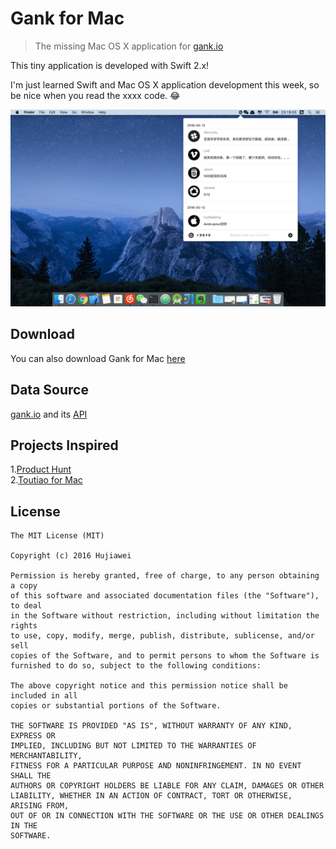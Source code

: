 
# Gank for Mac

> The missing Mac OS X application for [gank.io](https://gank.io)

This tiny application is developed with Swift 2.x! 

I'm just learned Swift and Mac OS X application development this week, so be nice when you read the xxxx code. 😂

![img](screenshot.png)

## Download

You can also download Gank for Mac [here](https://github.com/hujiaweibujidao/Gank/releases)

## Data Source

[gank.io](http://gank.io/) and its [API](http://gank.io/api)

## Projects Inspired

1.[Product Hunt](https://github.com/producthunt/producthunt-osx)  
2.[Toutiao for Mac](https://github.com/judi0713/TouTiao)

## License

```
The MIT License (MIT)

Copyright (c) 2016 Hujiawei

Permission is hereby granted, free of charge, to any person obtaining a copy
of this software and associated documentation files (the "Software"), to deal
in the Software without restriction, including without limitation the rights
to use, copy, modify, merge, publish, distribute, sublicense, and/or sell
copies of the Software, and to permit persons to whom the Software is
furnished to do so, subject to the following conditions:

The above copyright notice and this permission notice shall be included in all
copies or substantial portions of the Software.

THE SOFTWARE IS PROVIDED "AS IS", WITHOUT WARRANTY OF ANY KIND, EXPRESS OR
IMPLIED, INCLUDING BUT NOT LIMITED TO THE WARRANTIES OF MERCHANTABILITY,
FITNESS FOR A PARTICULAR PURPOSE AND NONINFRINGEMENT. IN NO EVENT SHALL THE
AUTHORS OR COPYRIGHT HOLDERS BE LIABLE FOR ANY CLAIM, DAMAGES OR OTHER
LIABILITY, WHETHER IN AN ACTION OF CONTRACT, TORT OR OTHERWISE, ARISING FROM,
OUT OF OR IN CONNECTION WITH THE SOFTWARE OR THE USE OR OTHER DEALINGS IN THE
SOFTWARE.
```
